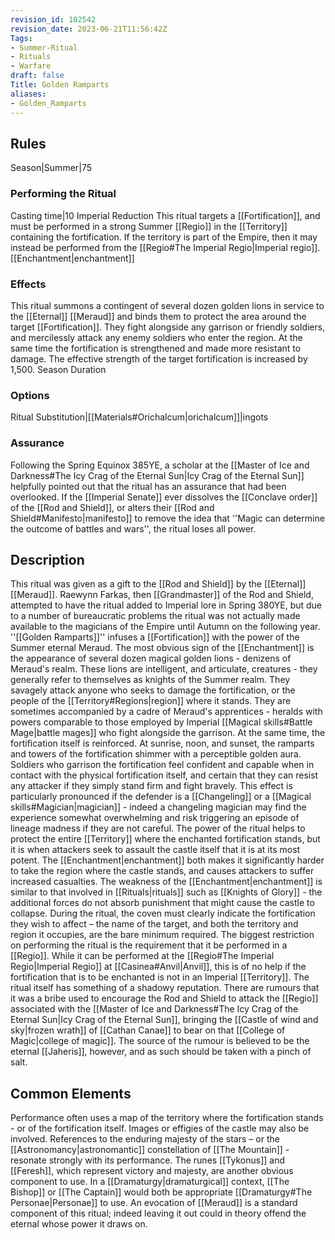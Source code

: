 ```yaml
---
revision_id: 102542
revision_date: 2023-06-21T11:56:42Z
Tags:
- Summer-Ritual
- Rituals
- Warfare
draft: false
Title: Golden Ramparts
aliases:
- Golden_Ramparts
---
```

## Rules
Season|Summer|75
### Performing the Ritual
Casting time|10 Imperial Reduction
This ritual targets a [[Fortification]], and must be performed in a strong Summer [[Regio]] in the [[Territory]] containing the fortification. If the territory is part of the Empire, then it may instead be performed from the [[Regio#The Imperial Regio|Imperial regio]]. 
[[Enchantment|enchantment]]
### Effects
This ritual summons a contingent of several dozen golden lions in service to the [[Eternal]] [[Meraud]] and binds them to protect the area around the target [[Fortification]]. They fight alongside any garrison or friendly soldiers, and mercilessly attack any enemy soldiers who enter the region. At the same time the fortification is strengthened and made more resistant to damage. The effective strength of the target fortification is increased by 1,500. 
Season Duration
### Options
Ritual Substitution|[[Materials#Orichalcum|orichalcum]]|ingots
### Assurance
Following the Spring Equinox 385YE, a scholar at the [[Master of Ice and Darkness#The Icy Crag of the Eternal Sun|Icy Crag of the Eternal Sun]] helpfully pointed out that the ritual has an assurance that had been overlooked. If the [[Imperial Senate]] ever dissolves the [[Conclave order]] of the [[Rod and Shield]], or alters their [[Rod and Shield#Manifesto|manifesto]] to remove the idea that ''Magic can determine the outcome of battles and wars'', the ritual loses all power.
## Description
This ritual was given as a gift to the [[Rod and Shield]] by the [[Eternal]] [[Meraud]]. Raewynn Farkas, then [[Grandmaster]] of the Rod and Shield, attempted to have the ritual added to Imperial lore in Spring 380YE, but due to a number of bureaucratic problems the ritual was not actually made available to the magicians of the Empire until Autumn on the following year.
''[[Golden Ramparts]]'' infuses a [[Fortification]] with the power of the Summer eternal Meraud. The most obvious sign of the [[Enchantment]] is the appearance of several dozen magical golden lions - denizens of Meraud's realm. These lions are intelligent, and articulate, creatures - they generally refer to themselves as knights of the Summer realm. They savagely attack anyone who seeks to damage the fortification, or the people of the [[Territory#Regions|region]] where it stands. They are sometimes accompanied by a cadre of Meraud's apprentices - heralds with powers comparable to those employed by Imperial [[Magical skills#Battle Mage|battle mages]] who fight alongside the garrison.
At the same time, the fortification itself is reinforced. At sunrise, noon, and sunset, the ramparts and towers of the fortification shimmer with a perceptible golden aura. Soldiers who garrison the fortification feel confident and capable when in contact with the physical fortification itself, and certain that they can resist any attacker if they simply stand firm and fight bravely. This effect is particularly pronounced if the defender is a [[Changeling]] or a [[Magical skills#Magician|magician]] - indeed a changeling magician may find the experience somewhat overwhelming and risk triggering an episode of lineage madness if they are not careful.
The power of the ritual helps to protect the entire [[Territory]] where the enchanted fortification stands, but it is when attackers seek to assault the castle itself that it is at its most potent. The [[Enchantment|enchantment]] both makes it significantly harder to take the region where the castle stands, and causes attackers to suffer increased casualties. The weakness of the [[Enchantment|enchantment]] is similar to that involved in [[Rituals|rituals]] such as [[Knights of Glory]] - the additional forces do not absorb punishment that might cause the castle to collapse.
During the ritual, the coven must clearly indicate the fortification they wish to affect – the name of the target, and both the territory and region it occupies, are the bare minimum required. The biggest restriction on performing the ritual is the requirement that it be performed in a [[Regio]]. While it can be performed at the [[Regio#The Imperial Regio|Imperial Regio]] at [[Casinea#Anvil|Anvil]], this is of no help if the fortification that is to be enchanted is not in an Imperial [[Territory]].
The ritual itself has something of a shadowy reputation. There are rumours that it was a bribe used to encourage the Rod and Shield to attack the [[Regio]] associated with the [[Master of Ice and Darkness#The Icy Crag of the Eternal Sun|Icy Crag of the Eternal Sun]], bringing the [[Castle of wind and sky|frozen wrath]] of [[Cathan Canae]] to bear on that [[College of Magic|college of magic]]. The source of the rumour is believed to be the eternal [[Jaheris]], however, and as such should be taken with a pinch of salt.
## Common Elements
Performance often uses a map of the territory where the fortification stands - or of the fortification itself. Images or effigies of the castle may also be involved. References to the enduring majesty of the stars – or the [[Astronomancy|astronomantic]] constellation of [[The Mountain]] - resonate strongly with its performance. The runes [[Tykonus]] and [[Feresh]], which represent victory and majesty, are another obvious component to use. In a [[Dramaturgy|dramaturgical]] context, [[The Bishop]] or [[The Captain]] would both be appropriate [[Dramaturgy#The Personae|Personae]] to use.
An evocation of [[Meraud]] is a standard component of this ritual; indeed leaving it out could in theory offend the eternal whose power it draws on.